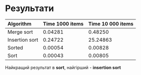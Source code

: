# Результати

| Algorithm          | Time 1000 items      | Time 10 000 items   
:------------------- | :------------------- | :-------------------
| Merge sort         | 0.04281              | 0.48250             
| Insertion sort     | 0.24722              | 25.24863            
| Sorted             | 0.00054              | 0.00828             
| Sort               | 0.00043              | 0.00805      

Найкращий результат в **sort**, найгірший - **insertion sort**
